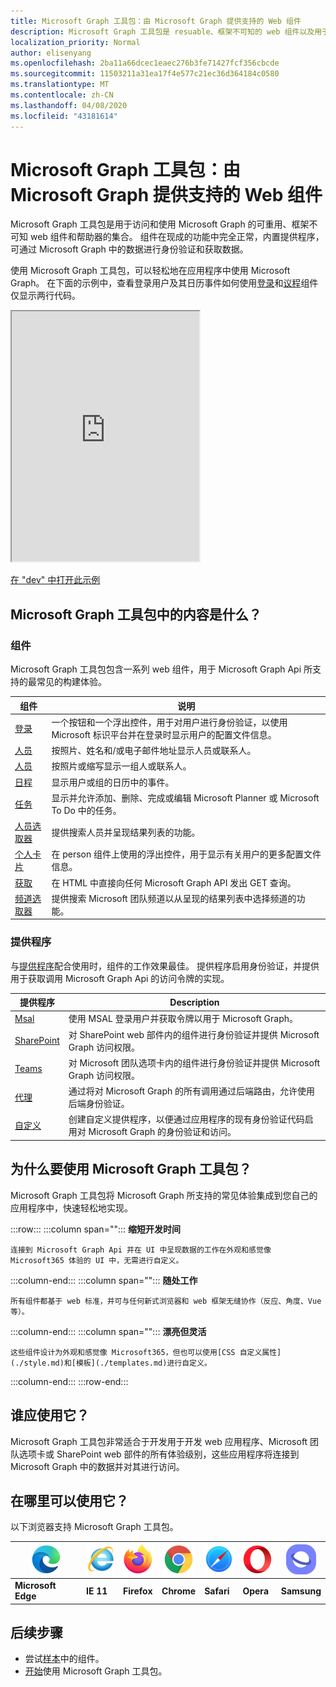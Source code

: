 ```yaml
---
title: Microsoft Graph 工具包：由 Microsoft Graph 提供支持的 Web 组件
description: Microsoft Graph 工具包是 resuable、框架不可知的 web 组件以及用于访问和使用 Microsoft Graph 的帮助程序的集合。
localization_priority: Normal
author: elisenyang
ms.openlocfilehash: 2ba11a66dcec1eaec276b3fe71427fcf356cbcde
ms.sourcegitcommit: 11503211a31ea17f4e577c21ec36d364184c0580
ms.translationtype: MT
ms.contentlocale: zh-CN
ms.lasthandoff: 04/08/2020
ms.locfileid: "43181614"
---
```

# <a name="microsoft-graph-toolkit-web-components-powered-by-microsoft-graph"></a>Microsoft Graph 工具包：由 Microsoft Graph 提供支持的 Web 组件

Microsoft Graph 工具包是用于访问和使用 Microsoft Graph 的可重用、框架不可知 web 组件和帮助器的集合。 组件在现成的功能中完全正常，内置提供程序，可通过 Microsoft Graph 中的数据进行身份验证和获取数据。

使用 Microsoft Graph 工具包，可以轻松地在应用程序中使用 Microsoft Graph。 在下面的示例中，查看登录用户及其日历事件如何使用[登录](./components/login.md)和[议程](./components/agenda.md)组件仅显示两行代码。

<iframe src="https://mgt.dev/iframe.html?id=samples-general--login-to-show-agenda&source=docs&source=docs" height="400"></iframe>

[在 "dev" 中打开此示例](https://mgt.dev/?path=/story/samples-general--login-to-show-agenda&source=docs)

## <a name="whats-in-the-microsoft-graph-toolkit"></a>Microsoft Graph 工具包中的内容是什么？

### <a name="components"></a>组件

Microsoft Graph 工具包包含一系列 web 组件，用于 Microsoft Graph Api 所支持的最常见的构建体验。

|组件|说明|
|---------|-----------|
|[登录](./components/login.md)|一个按钮和一个浮出控件，用于对用户进行身份验证，以使用 Microsoft 标识平台并在登录时显示用户的配置文件信息。|
|[人员](./components/person.md)|按照片、姓名和/或电子邮件地址显示人员或联系人。|
|[人员](./components/people.md)|按照片或缩写显示一组人或联系人。|
|[日程](./components/agenda.md)|显示用户或组的日历中的事件。|
|[任务](./components/tasks.md)|显示并允许添加、删除、完成或编辑 Microsoft Planner 或 Microsoft To Do 中的任务。|
|[人员选取器](./components/people-picker.md)|提供搜索人员并呈现结果列表的功能。|
|[个人卡片](./components/person-card.md)|在 person 组件上使用的浮出控件，用于显示有关用户的更多配置文件信息。|
|[获取](./components/get.md)|在 HTML 中直接向任何 Microsoft Graph API 发出 GET 查询。|
|[频道选取器](./components/teams-channel-picker.md)|提供搜索 Microsoft 团队频道以从呈现的结果列表中选择频道的功能。|

### <a name="providers"></a>提供程序

与[提供程序](/providers/providers.md)配合使用时，组件的工作效果最佳。 提供程序启用身份验证，并提供用于获取调用 Microsoft Graph Api 的访问令牌的实现。

|提供程序|Description|
|---------|-----------|
|[Msal](./providers/msal.md)|使用 MSAL 登录用户并获取令牌以用于 Microsoft Graph。|
|[SharePoint](./providers/sharepoint.md)|对 SharePoint web 部件内的组件进行身份验证并提供 Microsoft Graph 访问权限。|
|[Teams](./providers/teams.md)|对 Microsoft 团队选项卡内的组件进行身份验证并提供 Microsoft Graph 访问权限。|
|[代理](./providers/proxy.md)|通过将对 Microsoft Graph 的所有调用通过后端路由，允许使用后端身份验证。|
|[自定义](./providers/custom.md)|创建自定义提供程序，以便通过应用程序的现有身份验证代码启用对 Microsoft Graph 的身份验证和访问。|

## <a name="why-use-the-microsoft-graph-toolkit"></a>为什么要使用 Microsoft Graph 工具包？

Microsoft Graph 工具包将 Microsoft Graph 所支持的常见体验集成到您自己的应用程序中，快速轻松地实现。

:::row:::
   :::column span="":::
    **缩短开发时间**

    连接到 Microsoft Graph Api 并在 UI 中呈现数据的工作在外观和感觉像 Microsoft365 体验的 UI 中，无需进行自定义。
  :::column-end:::
  :::column span="":::
    **随处工作**

    所有组件都基于 web 标准，并可与任何新式浏览器和 web 框架无缝协作（反应、角度、Vue 等）。 
  :::column-end:::
  :::column span="":::
    **漂亮但灵活**

    这些组件设计为外观和感觉像 Microsoft365，但也可以使用[CSS 自定义属性](./style.md)和[模板](./templates.md)进行自定义。
  :::column-end:::
:::row-end:::

## <a name="who-should-use-it"></a>谁应使用它？

Microsoft Graph 工具包非常适合于开发用于开发 web 应用程序、Microsoft 团队选项卡或 SharePoint web 部件的所有体验级别，这些应用程序将连接到 Microsoft Graph 中的数据并对其进行访问。

## <a name="where-can-i-use-it"></a>在哪里可以使用它？

以下浏览器支持 Microsoft Graph 工具包。

|![Microsoft Edge](images/edgeIcon.png)|![Internet Explorer 11](images/internetExplorerIcon.png)|![Firefox](images/firefoxIcon.png)|![Chrome](images/chromeIcon.png)|![Safari](images/safariIcon.png)|![Opera](images/operaIcon.png)|![Samsung Internet](images/samsungInternetIcon.png)|
|----|----|----|----|----|----|----|
|**Microsoft Edge**|**IE 11**|**Firefox**|**Chrome**|**Safari**|**Opera**|**Samsung**|

## <a name="next-steps"></a>后续步骤

- 尝试[样本](https://mgt.dev)中的组件。
- [开始](get-started.md)使用 Microsoft Graph 工具包。
